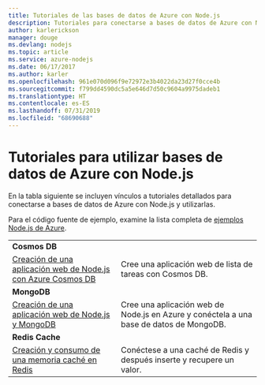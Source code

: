 ```yaml
---
title: Tutoriales de las bases de datos de Azure con Node.js
description: Tutoriales para conectarse a bases de datos de Azure con Node.js y utilizarlas
author: karlerickson
manager: douge
ms.devlang: nodejs
ms.topic: article
ms.service: azure-nodejs
ms.date: 06/17/2017
ms.author: karler
ms.openlocfilehash: 961e070d096f9e72972e3b4022da23d27f0cce4b
ms.sourcegitcommit: f799dd4590dc5a5e646d7d50c9604a9975dadeb1
ms.translationtype: HT
ms.contentlocale: es-ES
ms.lasthandoff: 07/31/2019
ms.locfileid: "68690688"
---
```

# <a name="tutorials-for-using-azure-databases-with-nodejs"></a>Tutoriales para utilizar bases de datos de Azure con Node.js

En la tabla siguiente se incluyen vínculos a tutoriales detallados para conectarse a bases de datos de Azure con Node.js y utilizarlas. 

Para el código fuente de ejemplo, examine la lista completa de [ejemplos Node.js de Azure](https://azure.microsoft.com/resources/samples/?term=nodejs).

| | |
|---|---|
| **Cosmos DB** ||
| [Creación de una aplicación web de Node.js con Azure Cosmos DB](/azure/documentdb/documentdb-nodejs-application?toc=/azure/javascript/toc.json&bc=/azure/javascript/breadcrumb/toc.json) | Cree una aplicación web de lista de tareas con Cosmos DB.  |
| **MongoDB** ||
| [Creación de una aplicación web de Node.js y MongoDB](/azure/app-service-web/app-service-web-tutorial-nodejs-mongodb-app?toc=/azure/javascript/toc.json&bc=/azure/javascript/breadcrumb/toc.json) | Cree una aplicación web de Node.js en Azure y conéctela a una base de datos de MongoDB.  |
| **Redis Cache** | |
| [Creación y consumo de una memoria caché en Redis](/azure/redis-cache/cache-nodejs-get-started?toc=/azure/javascript/toc.json&bc=/azure/javascript/breadcrumb/toc.json) | Conéctese a una caché de Redis y después inserte y recupere un valor.
